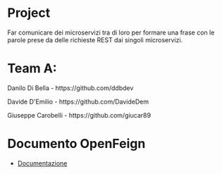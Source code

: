 # Project

Far comunicare dei microservizi tra di loro per formare una frase con le parole prese da delle richieste REST dai singoli microservizi.

# Team A:

<p align="left">Danilo Di Bella - https://github.com/ddbdev</p>
<p align="left">Davide D'Emilio - https://github.com/DavideDem</p>
<p align="left">Giuseppe Carobelli - https://github.com/giucar89</p>
 
 
# Documento OpenFeign 

- [Documentazione](https://github.com/ddbdev/Sentence-Project/blob/main/Documentazione%20OpenFeign.pdf)
